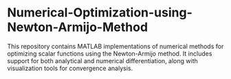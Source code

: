 # Numerical-Optimization-using-Newton-Armijo-Method
This repository contains MATLAB implementations of numerical methods for optimizing scalar functions using the Newton-Armijo method. It includes support for both analytical and numerical differentiation, along with visualization tools for convergence analysis.
